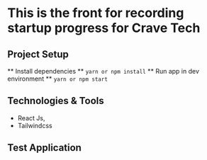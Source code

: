 # This is the front for recording startup progress for Crave Tech

## Project Setup
** Install dependencies **
`yarn or npm install`
** Run app in dev environment **
`yarn or npm start`
## Technologies & Tools
* React Js,
* Tailwindcss
## Test Application